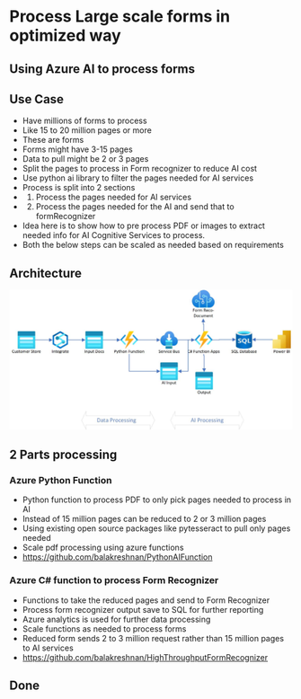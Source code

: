 # Process Large scale forms in optimized way

## Using Azure AI to process forms

## Use Case

- Have millions of forms to process
- Like 15 to 20 million pages or more
- These are forms
- Forms might have 3-15 pages
- Data to pull might be 2 or 3 pages
- Split the pages to process in Form recognizer to reduce AI cost
- Use python ai library to filter the pages needed for AI services
- Process is split into 2 sections
- 1. Process the pages needed for AI services
- 2. Process the pages needed for the AI and send that to formRecognizer
- Idea here is to show how to pre process PDF or images to extract needed info for AI Cognitive Services to process.
- Both the below steps can be scaled as needed based on requirements

## Architecture

![Architecture](https://github.com/balakreshnan/Samples2022/blob/main/AzureAI/images/largeformprocessing1.jpg "Architecture")

## 2 Parts processing

### Azure Python Function

- Python function to process PDF to only pick pages needed to process in AI
- Instead of 15 million pages can be reduced to 2 or 3 million pages
- Using existing open source packages like pytesseract to pull only pages needed
- Scale pdf processing using azure functions
- https://github.com/balakreshnan/PythonAIFunction

### Azure C# function to process Form Recognizer

- Functions to take the reduced pages and send to Form Recognizer
- Process form recognizer output save to SQL for further reporting
- Azure analytics is used for further data processing
- Scale functions as needed to process forms
- Reduced form sends 2 to 3 million request rather than 15 million pages to AI services
- https://github.com/balakreshnan/HighThroughputFormRecognizer

## Done